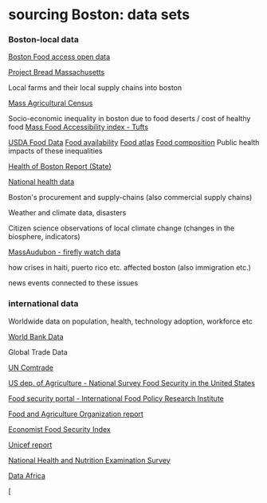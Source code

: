 # sourcing Boston: data sets


### Boston-local data
[Boston Food access open data](https://www.boston.gov/departments/food-access)
 

[Project Bread Massachusetts](http://www.projectbread.org/get-the-facts/)

Local farms and their local supply chains into boston

[Mass Agricultural Census](https://ag.umass.edu/resources/massachusetts-agricultural-data/about-agricultural-census)
	
Socio-economic inequality in boston due to food deserts / cost of healthy food
[Mass Food Accessibility index - Tufts](https://as.tufts.edu/uep/sites/all/themes/asbase/assets/documents/fieldProjectReports/2016/MAfoodAccessIndex.pdf)

[USDA Food Data](https://www.ers.usda.gov/data-products/)
	[Food availability](https://www.ers.usda.gov/data-products/food-availability-per-capita-data-system/)
	[Food atlas](https://www.ers.usda.gov/data-products/food-access-research-atlas/go-to-the-atlas/)
	[Food composition](https://ndb.nal.usda.gov/ndb/)
Public health impacts of these inequalities 

[Health of Boston Report (State)](http://www.bphc.org/healthdata/health-of-boston-report/Documents/HOB-2014-2015/2_SocDetermin_HOB%202014-2015.pdf)

[National health data](https://phpartners.org/health_stats.html)

Boston's procurement and supply-chains (also commercial supply chains)

Weather and climate data, disasters

Citizen science observations of local climate change (changes in the biosphere, indicators)

[MassAudubon - firefly watch data](https://www.massaudubon.org/get-involved/citizen-science/firefly-watch/view-explore-data)

how crises in haiti, puerto rico etc. affected boston (also immigration etc.)

news events connected to these issues

### international data

Worldwide data on population, health, technology adoption, workforce etc

[World Bank Data](https://data.worldbank.org/)

Global Trade Data

[UN Comtrade](https://comtrade.un.org/data/)

[US dep. of Agriculture - National Survey Food Security in the United States](https://www.ers.usda.gov/data-products/food-security-in-the-united-states )

[Food security portal - International Food Policy Research Institute](http://www.foodsecurityportal.org/api)

[Food and Agriculture Organization report](http://www.fao.org/state-of-food-security-nutrition/en/)

[Economist Food Security Index](https://foodsecurityindex.eiu.com/Country)

[Unicef report](https://data.unicef.org/resources/state-food-security-nutrition-world/)  

[National Health and Nutrition Examination Survey](https://wwwn.cdc.gov/Nchs/Nhanes/2013-2014/FSQ_H.htm)

[Data Africa](https://dataafrica.io/)

[
